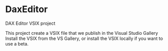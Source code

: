 # DaxEditor
DAX Editor VSIX project

This project create a VSIX file that we publish in the Visual Studio Gallery
Install the VSIX from the VS Gallery, or install the VSIX locally if you want to use a beta.

